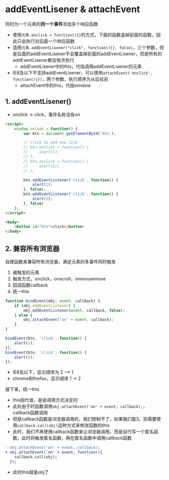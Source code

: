 
# addEventLisener & attachEvent

同时为一个元素的**同一个事件**添加多个响应函数

- 使用`元素.onclick = function(){}`的方式，下面的函数盖掉前面的函数，因此只会执行对后面一个响应函数
- 适用`元素.addEventLisener("click", function(){}, false)`，三个参数，但是后面的addEventLisener不会覆盖掉前面的addEventLisener，而是所有的addEventLisener都会依次执行
  - addEventLisener中的this，代指调用addEventLisener的元素
- IE8及以下不支持addEventLisener，可以使用`attachEvent('onclick', function(){})`，两个参数，执行顺序为从后往前
  - attachEvent中的this，代指window
  
## 1. addEventLisener()
- onclick -> click，事件名称没有on

```html
<script>
    window.onload = function() {
        var btn = document.getElementById('btn');

        // click to add new link
        // btn.onclick = function() {
        //     alert(1);
        // };
        // btn.onclick = function() {
        //     alert(2);
        // };

        btn.addEventListener('click', function() {
            alert(1);
        }, false);
        btn.addEventListener('click', function() {
            alert(2);
        }, false)
    };
</script>

<body>
    <button id="btn">click</button>
</body>
```
  
  
  
## 2. 兼容所有浏览器
自建函数来兼容所有浏览器，满足元素的多事件同时触发
1. 被触发的元素
2. 触发方式，onclick，onscroll，onmousemove
3. 回调函数callback
4. 统一this

```javascript
function bindEvent(obj, event, callback) {
    if (obj.addEventListener) {
        obj.addEventListener(event, callback, false);
    } else {
        obj.attachEvent('on' + event, callback);
    }
}

bindEvent(btn, 'click', function() {
    alert(1);
});
bindEvent(btn, 'click', function() {
    alert(2);
});
```
- IE8及以下，显示顺序为 2 —> 1
- chrome和firefox，显示顺序 1 -> 2

接下来，统一this
- this指代谁，是由调用方式决定的
- 此处由于时函数调用`obj.attachEvent('on' + event, callback);`，callback函数调用
- 但是callback函数是浏览器调用的，我们控制不了，如果我们能3，则需要使用`callback.call(obj)`这种方式来修改函数的this
- 此时，我们不再使用callback函数来让浏览器调用，而是自行写一个匿名函数，此时将触发匿名函数，再在匿名函数中调用callback函数

```diff
- obj.attachEvent('on' + event, callback);
+ obj.attachEvent('on' + event, function(){
    callback.call(obj);
  });
```
- 此时this就是obj了















